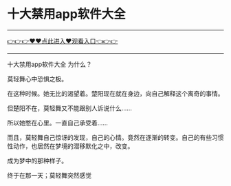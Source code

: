 # 十大禁用app软件大全

<hr/> <a href="https://github.com/kiuhd/dfrw/issues/1">👉👉👉♥♥点此进入♥观看入口👈👉👉</a><hr/>

十大禁用app软件大全
为什么？

莫轻舞心中恐惧之极。

在这种时候。她无比的渴望着。楚阳现在就在身边，向自己解释这个离奇的事情。

但楚阳不在，莫轻舞又不能跟别人诉说什么……

所以她憋在心里。一直自己承受着……

而且，莫轻舞自己惊讶的发现，自己的心情。竟然在逐渐的转变。自己的有些习惯性动作，也居然在梦境的潜移默化之中，改变。

成为梦中的那种样子。

终于在那一天；莫轻舞突然感觉
